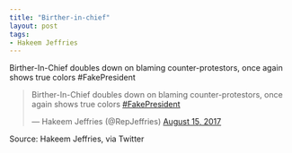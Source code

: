```yaml
---
title: "Birther-in-chief"
layout: post
tags:
- Hakeem Jeffries
---
```


Birther-In-Chief doubles down on blaming counter-protestors, once again shows true colors #FakePresident

<blockquote class="twitter-tweet"><p lang="en" dir="ltr">Birther-In-Chief doubles down on blaming counter-protestors, once again shows true colors <a href="https://twitter.com/hashtag/FakePresident?src=hash&amp;ref_src=twsrc%5Etfw">#FakePresident</a></p>&mdash; Hakeem Jeffries (@RepJeffries) <a href="https://twitter.com/RepJeffries/status/897588404023590912?ref_src=twsrc%5Etfw">August 15, 2017</a></blockquote> <script async src="https://platform.twitter.com/widgets.js" charset="utf-8"></script>

Source: Hakeem Jeffries, via Twitter
